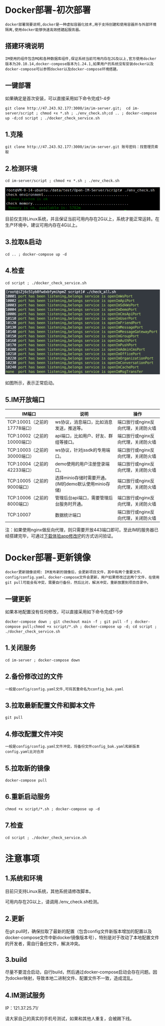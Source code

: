 # Docker部署-初次部署
```
docker部署简要说明,docker是一种虚拟容器化技术,用于支持创建和使用容器并与外部环境隔离,使用docker能够快速高效搭建起服务器。
```
## 搭建环境说明
```
IM使用的组件包含MQ和各种数据库组件,保证系统当前可用内存在2G及以上,官方使用docker版本为20.10.14,docker-compose版本为1.24.1,如果用户的系统没有安装docker以及docker-compose可以参照docker以及docker-compose环境搭建。
```

## 一键部署

如果确定是首次安装，可以直接采用如下命令完成1-4步

``` 
git clone http://47.243.92.177:3000/im/im-server.git;  cd im-server/script ; chmod +x *.sh ; ./env_check.sh;cd .. ; docker-compose up -d;cd script ; ./docker_check_service.sh
```

## 1.克隆 

```
git clone http://47.243.92.177:3000/im/im-server.git 账号密码：找管理员索取
```

## 2.检测环境

```
cd im-server/script ; chmod +x *.sh ; ./env_check.sh
```

![环境监测](../../images/docker_deploy_env.png)

目前仅支持Linux系统，并且保证当前可用内存在2G以上，系统才能正常运转。在生产环境中，建议可用内存在4G以上。

## 3.拉取&启动

```
cd .. ; docker-compose up -d
```

## 4.检查

```
cd script ; ./docker_check_service.sh
```

**![检测进程](../../images/docker_deploy_suc.png)**

如图所示，表示正常启动。

## 5.IM开放端口

| IM端口    | 说明                                    | 操作                                |
| --------- | --------------------------------------- | ----------------------------------- |
| TCP:10001（之前的17778端口） | ws协议，消息端口，比如消息发送，推送等。  | 端口放行或nginx反向代理，关闭防火墙 |
| TCP:10002（之前的10000端口）| api端口，比如用户、好友、群组等接口。     | 端口放行或nginx反向代理，关闭防火墙 |
| TCP:10003（之前的30000端口）| ws协议，针对jssdk的专用端口。           | 端口放行或nginx反向代理，关闭防火墙 |
| TCP:10004（之前的42233端口）| demo使用的用户注册登录端口。            | 端口放行或nginx反向代理，关闭防火墙 |
| TCP:10005（之前的9000端口）| 选择minio存储时需要开通。(IM的demo默认使用minio存储) | 端口放行或nginx反向代理，关闭防火墙 |
| TCP:10006（之前的8000端口）| 管理后台api端口，需要管理后台服务时开通。 | 端口放行或nginx反向代理，关闭防火墙 |
| TCP:10007 | 数据统计端口 | 端口放行或nginx反向代理，关闭防火墙 |

注：如果使用nginx做反向代理，则只需要开放443端口即可。至此IM的服务器已经搭建完毕，可通过[下载体验app修改IP](https://doc.im.cn/#/v2/validation/app)的方式访问验证。

# Docker部署-更新镜像
```
docker更新镜像说明: IM发布新的镜像后，会更新项目文件，其中有两个重要文件，config/config.yaml、docker-compose文件会更新，用户如果修改过这两个文件，在使用git pull可能会有冲突，需要自行备份，然后比对，解决冲突，重新放置到项目目录中。
```

## 一键更新

如果本地配置没有任何修改，可以直接采用如下命令完成1-5步

```
docker-compose down ; git checkout main -f ; git pull -f ; docker-compose pull;chmod +x script/*.sh ; docker-compose up -d; cd script ; ./docker_check_service.sh
```

## 1.关闭服务

```
cd im-server ; docker-compose down
```
## 2.备份修改过的文件
```
一般是config/config.yaml文件,可将其重命名为config_bak.yaml
```
## 3.拉取最新配置文件和脚本文件

```
git pull
```
## 4.修改配置文件冲突
```
一般是config/config.yaml文件冲突，将备份文件config_bak.yaml和新版本config.yaml比对合并
```
## 5.拉取新的镜像

```
docker-compose pull
```

## 6.重新启动服务

```
chmod +x script/*.sh ; docker-compose up -d
```

## 7.检查

```
cd script ; ./docker_check_service.sh
```

# 注意事项

## 1.系统和环境

目前只支持Linux系统，其他系统请修改脚本。

可用内存在2G以上，请调用./env_check.sh检测。

## 2.更新

在git pull时，确保拉取了最新的配置（包含config文件新版本增加的配置以及docker-compose文件中新docker镜像版本号），特别是对于改动了本地配置文件的开发者，需自行备份文件，解决冲突。

## 3.build

尽量不要混合启动，自行build，然后通过docker-compose启动会存在问题。因为docker映射，导致本地二进制文件、配置文件不一致，造成混乱。

## 4.IM测试服务

IP：121.37.25.71/

请大家自己的真实的手机号测试，如果和其他人重复，会被踢下线。

